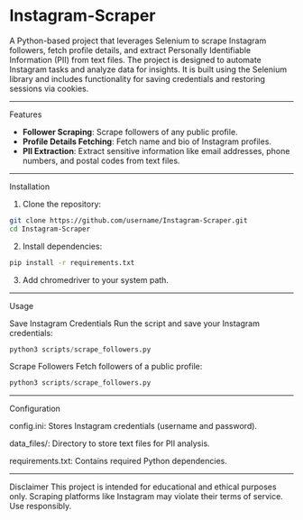# Instagram-Scraper

A Python-based project that leverages Selenium to scrape Instagram followers, fetch profile details, and extract Personally Identifiable Information (PII) from text files. The project is designed to automate Instagram tasks and analyze data for insights. It is built using the Selenium library and includes functionality for saving credentials and restoring sessions via cookies.

---

Features

- **Follower Scraping**: Scrape followers of any public profile.
- **Profile Details Fetching**: Fetch name and bio of Instagram profiles.
- **PII Extraction**: Extract sensitive information like email addresses, phone numbers, and postal codes from text files.

---

Installation

1. Clone the repository:

```bash
git clone https://github.com/username/Instagram-Scraper.git
cd Instagram-Scraper
```


2. Install dependencies:

```bash
pip install -r requirements.txt
```


3. Add chromedriver to your system path.

---

Usage

Save Instagram Credentials
Run the script and save your Instagram credentials:

```python
python3 scripts/scrape_followers.py
```


Scrape Followers
Fetch followers of a public profile:

```python
python3 scripts/scrape_followers.py
```


---

Configuration

config.ini: Stores Instagram credentials (username and password).

data_files/: Directory to store text files for PII analysis.

requirements.txt: Contains required Python dependencies.

---

Disclaimer
This project is intended for educational and ethical purposes only. Scraping platforms like Instagram may violate their terms of service. Use responsibly.
